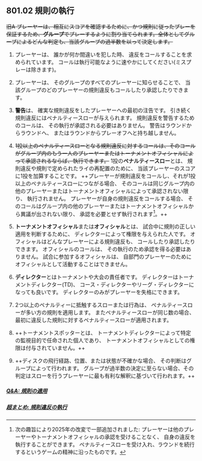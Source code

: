 ## 801.02 規則の執行

~~旧A プレーヤーは、相互にスコアを確認するために、かつ規則に従ったプレーを保証するため、**グループ**でプレーするように割り当てられます。全体としてグループによるどんな判定も、当該グループの過半数を以って決定します。~~

1. プレーヤーは、
誰かが何か間違いを犯した時、
違反をコールすることを求められています。
コールは執行可能なように速やかにしてください(ミスプレーは除きます)。

1. プレーヤーは、
そのグループのすべてのプレーヤーに知らせることで、
当該グループのどのプレーヤーの規則違反もコールしたり承認したりできます。

1. **警告**は、
確実な規則違反をしたプレーヤーへの最初の注告です。
引き続く規則違反にはペナルティースローが与えられます。
規則違反を警告するためのコールは、
その執行が承認される必要はありません。
警告はラウンドからラウンドへ、
またはラウンドからプレーオフへと持ち越しません。

1. ~~1投以上のペナルティースローとなる規則違反に対するコールは、そのコールがグループ内のもう一人のプレーヤーまたはトーナメントオフィシャルによって承認されるならば、執行できます。~~
1投の**ペナルティースロー**とは、
規則違反や規則で定められたライの再配置のために、
当該プレーヤーのスコアに1投を加算することです。
++プレーヤーが規則違反をコールし、それが1投以上のペナルティースローにつながる場合、
そのコールは同じグループ内の他のプレーヤーまたはトーナメントオフィシャルによって承認されない限り、
執行されません。
プレーヤーが自身の規則違反をコールする場合、
そのコールはグループ内の他のプレーヤーまたはトーナメントオフィシャルから異議が出されない限り、
承認を必要とせず執行されます[^80102.1]。++

1. **トーナメントオフィシャル**または**オフィシャル**とは、
試合中に規則の正しい適用を判断するために、
ディレクターによって権限を与えられた人です。
オフィシャルはどんなプレーヤーによる規則違反も、
コールしたり承認したりできます。
オフィシャルのコールは、
その執行のため承認を得る必要はありません。
試合に参加するオフィシャルは、
自部門のプレーヤーのためにオフィシャルとして活動することはできません。

1. **ディレクター**とはトーナメントや大会の責任者です。
ディレクターはトーナメントディレクター(TD)、
コース・ディレクターやリーグ・ディレクターになっても良いです。
ディレクターのみがプレーヤーを失格にできます。

1. 2つ以上のペナルティーに抵触するスローまたは行為は、
ペナルティースローが多い方の規則を適用します。
またペナルティースローが同じ数の場合、
最初に違反した規則に対するペナルティースローが適用されます。

1. ++トーナメントスポッターとは、
トーナメントディレクターによって特定の監視目的で任命された個人であり、
トーナメントオフィシャルとしての権限は付与されていません。++

1. ++ディスクの飛行経路、位置、または状態が不確かな場合、
その判断はグループによって行われます。
グループが過半数の決定に至らない場合、その判定はスローを行うプレーヤーに最も有利な解釈に基づいて行われます。++


##### [Q&A: 規則の適用](qa-app)
##### [超まとめ: 規則違反の執行](enforcement)

[^80102.1]: 次の趣旨により2025年の改変で一部追加されました:
プレーヤーは他のプレーヤーやトーナメントオフィシャルの承認を受けることなく、
自身の違反を執行することができます。
ペナルティースローを受け入れ、ラウンドを続行するというゲームの精神に沿ったものです。
